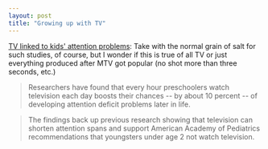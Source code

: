 ```yaml
---
layout: post
title: "Growing up with TV"
---
```




<a href="http://www.salon.com/mwt/wire/2004/04/05/tv/index.html">TV linked to kids' attention problems</a>: Take with the normal grain of salt for such studies, of course, but I wonder if this is true of all TV or just everything produced after MTV got popular (no shot more than three seconds, etc.)
<blockquote>Researchers have found that every hour preschoolers watch television each day boosts their chances -- by about 10 percent -- of developing attention deficit problems later in life.</blockquote>
<blockquote>The findings back up previous research showing that television can shorten attention spans and support American Academy of Pediatrics recommendations that youngsters under age 2 not watch television.</blockquote>


